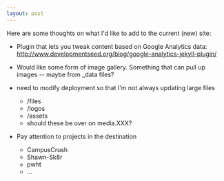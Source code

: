 ```yaml
---
layout: post
---
```

Here are some thoughts on what I'd like to add to the current (new) site:

* Plugin that lets you tweak content based on Google Analytics data: http://www.developmentseed.org/blog/google-analytics-jekyll-plugin/

* Would like some form of image gallery. Something that can pull
up images -- maybe from _data files?

* need to modify deployment so that I'm not always updating large files
    * /files
    * /logos
    * /assets
    * should these be over on media.XXX?
    
* Pay attention to projects in the destination
    * CampusCrush
    * Shawn-Sk8r
    * pwht
    * ...